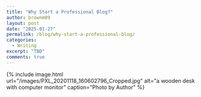 ```yaml
---
title: "Why Start a Professional Blog?"
author: brownm09
layout: post
date: "2025-01-27"
permalink: /blog/why-start-a-professional-blog/
categories:
  - Writing
excerpt: "TBD"
comments: true
---
```


{% include image.html url="/images/PXL_20201118_160602796_Cropped.jpg" alt="a wooden desk with computer monitor" caption="Photo by Author" %}
